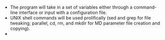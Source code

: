 - The program will take in a set of variables either through a command-line interface or input with a configuration file.
- UNIX shell commands will be used prolifically (sed and grep for file tweaking; parallel, cd, rm, and mkdir for MD parameter file creation and copying).
- 
